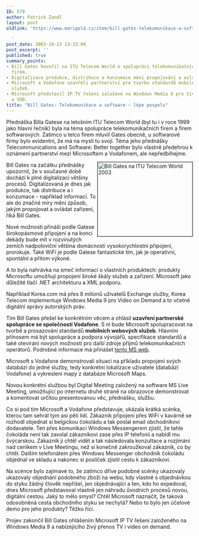 ```yaml
---
ID: 579
author: Patrick Zandl
layout: post
oldlink: 'https://www.marigold.cz/item/bill-gates-telekomunikace-a-software-lepe-pospolu

  '
post_date: 2003-10-13 13:33:00
post_excerpt: ''
published: true
summary_points:
- Bill Gates hovořil na ITU Telecom World o spolupráci telekomunikačních a softwarových
  firem.
- Digitalizace produkce, distribuce a konzumace mění propojování a ovládání zařízení.
- Microsoft a Vodafone uzavřeli partnerství pro tvorbu standardů mobilních webových
  služeb.
- Microsoft představil IP TV řešení založené na Windows Media 9 pro živé vysílání
  a VOD.
title: "Bill Gates: Telekomunikace a software – lépe pospolu"
---
```


<p>
Přednáška Billa Gatese na letošním ITU Telecom World (byl tu i v roce 1999 jako hlavní řečník) byla na téma spolupráce telekomunikačních firem a firem softwarových. Zatímco u telco firem mluvil Gates obecně, u softwarové firmy bylo evidentní, že má na mysli tu svoji. Téma jeho přednášky Telecommunications and Software: Better together bylo vlastně předehrou k oznámení partnerství mezi Microsoftem a Vodafonem, ale nepředbíhejme. </p>

<p>
<IMG height=200 alt="Bill Gates na ITU Telecom World 2003" src="/wp-content/uploads/billgates.jpg" width=256 align=right border=1>Bill Gates na začátku přednášky upozornil, že v současné době dochází k plné digitalizaci většiny procesů. Digitalizovaná je dnes jak produkce, tak distribuce a i konzumace - například informací. To ale do značné míry mění způsob, jakým propojovat a ovládat zařízení, říká Bill Gates. </p>

<p>
Nové možnosti přináší podle Gatese širokopásmové připojení a na konci dekády bude mít v rozvinutých zemích nadpoloviční většina domácností vysokorychlostní připojení, prorokuje. Také WiFi je podle Gatese fantastické tím, jak je operativní, spontální a přitom výkoné. </p>

<p>
A to byla nahrávka na smeč informací o vlastních produktech: produkty Microsoftu umožňují propojení široké škály služeb a zařízení. Microsoft jako důležité tlačí .NET architekturu a XML podporu. </p>

<p>
Například Korea.com má přes 8 milionů uživatelů Exchange služby, Korea Telecom implementuje Windows Media 9 pro Video on Demand a to včetně digitální správy autorských práv. </p>

<p>
Tím Bill Gates přešel ke konkrétním věcem a ohlásil <STRONG>uzavření partnerské spolupráce se společností Vodafone</STRONG>. S ní bude Microsoft spolupracovat na tvorbě a prosazování standardů <STRONG>mobilních webových služeb</STRONG>. Hlavním přínosem má být spolupráce a podpora vývojářů, specifikace standardů a také otevírání nových možností pro další zdroje příjmů telekomunikačních operátorů. Podrobné informace má přinášet <A href="http://www.microsoft.com/serviceproviders/mobilewebservices/" target=_blank>tento MS web</A>.</p>

<p>
Microsoft s Vodafone demonstrovali situaci na příkladu propojení svých databází do jedné služby, tedy konkrétní lokalizace uživatele (databází Vodafone) a vykreslení mapy z databáze Microsoft Maps. </p>

<p>
Novou konkrétní službou byl Digital Meeting založený na software MS Live Meeting, umožňující po internetu druhé straně na obrazovce demonstrovat a komentovat určitou presentovanou věc, přednášku, službu. </p>

<p>
Co si pod tím Microsoft a Vodafone představuje, ukázala krátká scénka, kterou tam sehrál tým asi pěti lidí. Zákazník připojení přes WiFi v kavárně se rozhodl objednat si belgickou čokoládu a tak poslal email obchodníkovi dodavatele. Ten přes komunikaci Windows Messengerem zjistil, že tahle čokoláda není tak zavolal zákazníkovi zase přes IP telefonii a nabídl mu švýcarskou. Zákazník ji chtěl vidět a tak následovala konzultace a rozjímání nad ceníkem v Live Meetingu, než si konečně zakroužkoval zákazník, co by chtěl. Dalším telefonátem přes Windows Messenger obchodník čokoládu objednal ve skladu a nakonec si poslíček zjistil cestu k zákazníkovi. </p>

<p>
Na scénce bylo zajímavé to, že zatímco dříve podobné scénky ukazovaly ukazovaly objednání podobného zboží na webu, kdy vlastně s objednávkou do styku žádný člověk nepřišel, jen objednávající a ten, kdo ho expedoval, dnes Microsoft představoval vlastně jen náhradu ůvodních procesů novou, digitální cestou. Jaký to mělo smysl? Chtěl Microsoft naznačit, že taková odosobněná cesta obchodního styku se nechytá? Nebo to bylo jen účelové demo pro jeho produkty? Těžko říci. </p>

<p>
Projev zakončil Bill Gates ohlášením Microsoft IP TV řešení založeného na Windows Media 9 a nabízejícího živý přenos TV i video on demand.</p>